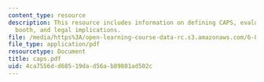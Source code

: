 ```yaml
---
content_type: resource
description: This resource includes information on defining CAPS, evaluating carnival
  booth, and legal implications.
file: /media/https%3A/open-learning-course-data-rc.s3.amazonaws.com/6-805-ethics-and-the-law-on-the-electronic-frontier-fall-2005/4ca7556dd68519dad56ab89801ad502c_caps.pdf
file_type: application/pdf
resourcetype: Document
title: caps.pdf
uid: 4ca7556d-d685-19da-d56a-b89801ad502c
---
```

